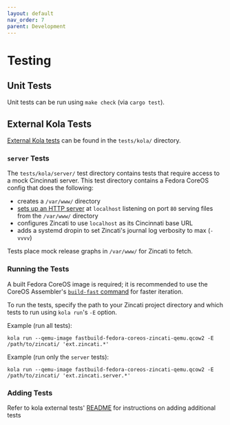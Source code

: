 ```yaml
---
layout: default
nav_order: 7
parent: Development
---
```


# Testing

## Unit Tests
Unit tests can be run using `make check` (via `cargo test`).

## External Kola Tests
[External Kola tests][kola-ext-tests] can be found in the `tests/kola/` directory.

### `server` Tests
The `tests/kola/server/` test directory contains tests that require access to a mock Cincinnati server. This test directory contains a Fedora CoreOS config that does the following:
- creates a `/var/www/` directory
- [sets up an HTTP server][kolet-httpd] at `localhost` listening on port `80` serving files from the `/var/www/` directory
- configures Zincati to use `localhost` as its Cincinnati base URL
- adds a systemd dropin to set Zincati's journal log verbosity to max (`-vvvv`)

Tests place mock release graphs in `/var/www/` for Zincati to fetch.

### Running the Tests
A built Fedora CoreOS image is required; it is recommended to use the CoreOS Assembler's [`build-fast` command][cosa-build-fast] for faster iteration.

To run the tests, specify the path to your Zincati project directory and which tests to run using `kola run`'s `-E` option.

Example (run all tests):
```
kola run --qemu-image fastbuild-fedora-coreos-zincati-qemu.qcow2 -E /path/to/zincati/ 'ext.zincati.*'
```

Example (run only the `server` tests):
```
kola run --qemu-image fastbuild-fedora-coreos-zincati-qemu.qcow2 -E /path/to/zincati/ 'ext.zincati.server.*'
```

### Adding Tests
Refer to kola external tests' [README][kola-ext-quick-start] for instructions on adding additional tests

[kolet-httpd]: https://github.com/coreos/coreos-assembler/blob/main/docs/kola/external-tests.md#http-server
[cosa-build-fast]: https://coreos.github.io/coreos-assembler/kola/external-tests/#fast-build-and-iteration-on-your-projects-tests
[kola-ext-tests]: https://coreos.github.io/coreos-assembler/kola/external-tests/
[kola-ext-quick-start]: https://coreos.github.io/coreos-assembler/kola/external-tests/#quick-start
